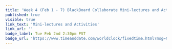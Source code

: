 ```yaml
---
title: 'Week 4 (Feb 1 - 7) BlackBoard Collaborate Mini-lectures and Activities'
published: true
visible: true
link_text: 'Mini-lectures and Activities'
link_url: ''
badge_label: Tue Feb 2nd 2:30pm PST
badge_url: 'https://www.timeanddate.com/worldclock/fixedtime.html?msg=CMPT-363+Review+and+Discussion&iso=20210202T1430&p1=256&ah=1&am=50'
---
```

